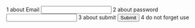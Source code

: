 1 about Email  <input type="email" name="">
2 about password <input type="password" name="">
3 about submit <input type="submit" > 
4 do not forget use <form></form>
